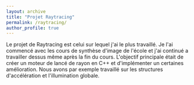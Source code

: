 ```yaml
---
layout: archive
title: "Projet Raytracing"
permalink: /raytracing/
author_profile: true
---
```


Le projet de Raytracing est celui sur lequel j'ai le plus travaillé. Je l'ai commencé avec les cours de synthèse d'image de l'école et j'ai continué a travailler dessus même après la fin du cours. L'objectif principale était de créer un moteur de lancé de rayon en C++ et d'implémenter un certaines amélioration. Nous avons par exemple travaillé sur les structures d'accélération et l'illumination globale.



